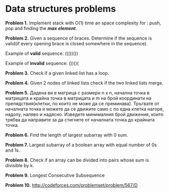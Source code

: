 # Data structures problems

**Problem 1.** Implement stack with O(1) time an space complexity for : push, pop and finding the ***max element***.

**Problem 2.** Given a sequence of braces. Determine if the sequence is valid(if every opening brace is closed somewhere in the sequence).

Example of **valid** sequence: ((())())

Example of **invalid** sequence: ())()(

**Problem 3.** Check if a given linked list has a loop.

**Problem 4.** Given 2 nodes of linked lists check if the two linked lists merge.

**Problem 5.** Дадена ви е матрица с размери n x n, начална точка в матрицата и крайна точка в матрицата и m на брой координати на препядствия(клетки, по които не може да се преминава). Тръгвате от началната точка и можете да се движите само с по една клетка нагоре, надолу, наляво и надясно. Изведете минималния брой движения, които трябва да направите за да стигнете от началната точка до крайната точка.

**Problem 6.** Find the length of largest subarray with 0 sum.

**Problem 7.** Largest subarray of a boolean array with equal number of 0s and 1s.

**Problem 8.** Check if an array can be divided into pairs whose sum is divisible by k.

**Problem 9.** Longest Consecutive Subsequence

**Problem 10.** http://codeforces.com/problemset/problem/567/D
